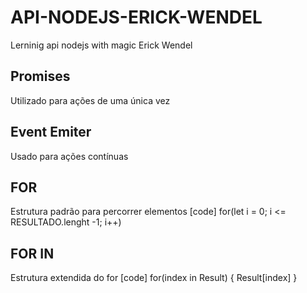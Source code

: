 # API-NODEJS-ERICK-WENDEL
Lerninig api nodejs with magic Erick Wendel

## Promises
Utilizado para ações de uma única vez

## Event Emiter
Usado para ações contínuas

## FOR
Estrutura padrão para percorrer elementos
[code] for(let i = 0; i <= RESULTADO.lenght -1; i++)

## FOR IN
Estrutura extendida do for
[code] for(index in Result) { Result[index] }